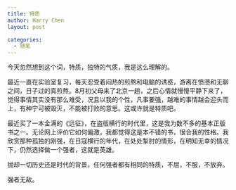 ```yaml
---
title: 特质
author: Harry Chen
layout: post

categories:
  - 随笔
---
```


  今天忽然想到这个词，特质，独特的气质，我是这么理解的。

  最近一直在实验室复习，每天忍受着闷热的煎熬和电脑的诱惑，游离在愤懑和无聊之间，日子过的真煎熬。8月初父母来了北京一趟，之后心情就慢慢平静下来了，觉得事情其实没有那么难受，况且以我的个性，凡事要强，越难的事情越会迎头而上，有种宁可被毁灭，不能被打败的意思。这或许就是特质吧。

  最近买了一本金满的《远征》，在盗版横行的时代里，这是我为数不多的基本正版书之一。无论网上评价它如何偏激，我都觉得这是本不错的书，很合我的性格。我欣赏那种孤独的刚强，在日寇横行的年代，在处处掣肘的情形，在明知无幸的情况下，仍然选择做一个强者，这就是英雄。

  抛却一切历史还是时代的背景，任何强者都有相同的特质，不屈，不服，不放弃。

  强者无敌。
